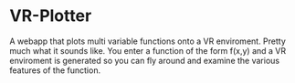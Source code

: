 # VR-Plotter
A webapp that plots multi variable functions onto a VR enviroment. 
Pretty much what it sounds like. You enter a function of the form f(x,y) and a VR enviroment is generated so you can fly around and examine
the various features of the function.
